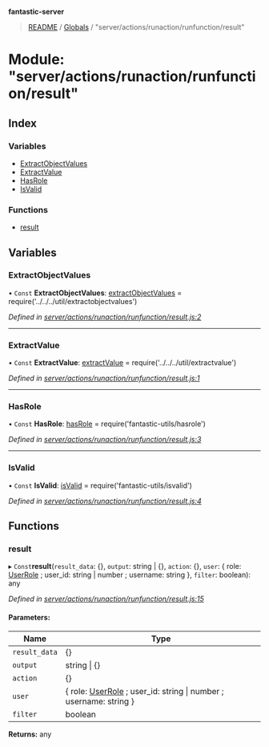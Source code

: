 **fantastic-server**

> [README](../README.md) / [Globals](../globals.md) / "server/actions/runaction/runfunction/result"

# Module: "server/actions/runaction/runfunction/result"

## Index

### Variables

* [ExtractObjectValues](_server_actions_runaction_runfunction_result_.md#extractobjectvalues)
* [ExtractValue](_server_actions_runaction_runfunction_result_.md#extractvalue)
* [HasRole](_server_actions_runaction_runfunction_result_.md#hasrole)
* [IsValid](_server_actions_runaction_runfunction_result_.md#isvalid)

### Functions

* [result](_server_actions_runaction_runfunction_result_.md#result)

## Variables

### ExtractObjectValues

• `Const` **ExtractObjectValues**: [extractObjectValues](_server_util_extractobjectvalues_.md#extractobjectvalues) = require('../../../util/extractobjectvalues')

*Defined in [server/actions/runaction/runfunction/result.js:2](https://github.com/besimorhino/project-fantastic/blob/a9b4b41/server/actions/runaction/runfunction/result.js#L2)*

___

### ExtractValue

• `Const` **ExtractValue**: [extractValue](_server_util_extractvalue_.md#extractvalue) = require('../../../util/extractvalue')

*Defined in [server/actions/runaction/runfunction/result.js:1](https://github.com/besimorhino/project-fantastic/blob/a9b4b41/server/actions/runaction/runfunction/result.js#L1)*

___

### HasRole

• `Const` **HasRole**: [hasRole](_packages_fantastic_utils_hasrole_.md#hasrole) = require('fantastic-utils/hasrole')

*Defined in [server/actions/runaction/runfunction/result.js:3](https://github.com/besimorhino/project-fantastic/blob/a9b4b41/server/actions/runaction/runfunction/result.js#L3)*

___

### IsValid

• `Const` **IsValid**: [isValid](_packages_fantastic_utils_isvalid_.md#isvalid) = require('fantastic-utils/isvalid')

*Defined in [server/actions/runaction/runfunction/result.js:4](https://github.com/besimorhino/project-fantastic/blob/a9b4b41/server/actions/runaction/runfunction/result.js#L4)*

## Functions

### result

▸ `Const`**result**(`result_data`: {}, `output`: string \| {}, `action`: {}, `user`: { role: [UserRole](_packages_fantastic_utils_types_d_.md#userrole) ; user_id: string \| number ; username: string  }, `filter`: boolean): any

*Defined in [server/actions/runaction/runfunction/result.js:15](https://github.com/besimorhino/project-fantastic/blob/a9b4b41/server/actions/runaction/runfunction/result.js#L15)*

#### Parameters:

Name | Type |
------ | ------ |
`result_data` | {} |
`output` | string \| {} |
`action` | {} |
`user` | { role: [UserRole](_packages_fantastic_utils_types_d_.md#userrole) ; user_id: string \| number ; username: string  } |
`filter` | boolean |

**Returns:** any
